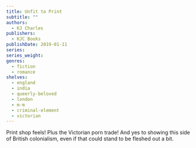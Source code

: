 ```yaml
---
title: Unfit to Print
subtitle: ""
authors:
  - KJ Charles
publishers:
  - KJC Books
publishDate: 2019-01-11
series: 
series_weight: 
genres:
  - fiction
  - romance
shelves:
  - england
  - india
  - queerly-beloved
  - london
  - m-m
  - criminal-element
  - victorian
---
```

Print shop feels! Plus the Victorian porn trade! And yes to showing this side of British colonialism, even if that could stand to be fleshed out a bit. 